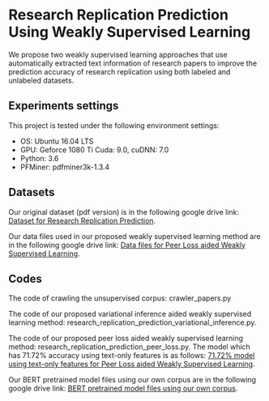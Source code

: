 # Research Replication Prediction Using Weakly Supervised Learning

We propose two weakly supervised learning approaches that use automatically extracted text information of research papers to improve the prediction accuracy of research replication using both labeled and unlabeled datasets. 

## Experiments settings

This project is tested under the following environment settings:
- OS: Ubuntu 16.04 LTS
- GPU: Geforce 1080 Ti Cuda: 9.0, cuDNN: 7.0
- Python: 3.6
- PFMiner: pdfminer3k-1.3.4

## Datasets

Our original dataset (pdf version) is in the following google drive link:
[Dataset for Research Replication Prediction](https://drive.google.com/file/d/1kH57nqQSnPMcVquul1ojjLtTifyj5aAa/view?usp=sharing).

Our data files used in our proposed weakly supervised learning method are in the following google drive link:
[Data files for Peer Loss aided Weakly Supervised Learning](https://drive.google.com/drive/folders/1hvg0NtTQBtlqE7pvfN7F80vu5FEkBctu?usp=sharing).

## Codes

The code of crawling the unsupervised corpus: crawler_papers.py

The code of our proposed variational inference aided weakly supervised learning method: research_replication_prediction_variational_inference.py.

The code of our proposed peer loss aided weakly supervised learning method: research_replication_prediction_peer_loss.py. The model which has 71.72% accuracy using text-only features is as follows: [71.72% model using text-only features for Peer Loss aided Weakly Supervised Learning](https://drive.google.com/file/d/1EMWTaC0KQHBwupVQ03d7VTpwQXwK83Ca/view?usp=sharing).

Our BERT pretrained model files using our own corpus are in the following google drive link:
[BERT pretrained model files using our own corpus](https://drive.google.com/file/d/1Wu_hp2OWe9y0Zwt9h2PdBDO6dzDvhzue/view?usp=sharing).
